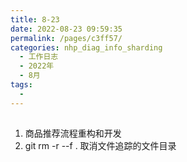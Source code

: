 ```yaml
---
title: 8-23
date: 2022-08-23 09:59:35
permalink: /pages/c3ff57/
categories: nhp_diag_info_sharding
  - 工作日志
  - 2022年
  - 8月
tags:
  - 
---
```


## 
1. 商品推荐流程重构和开发
2. git rm -r --f . 取消文件追踪的文件目录









